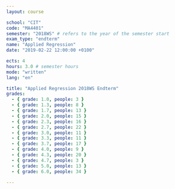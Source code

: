 ```yaml
---
layout: course

school: "CIT"
code: "MA4401"
semester: "2018WS" # refers to the year of the semester start
exam_type: "endterm"
name: "Applied Regression"
date: "2019-02-22 12:00:00 +0100"

ects: 4
hours: 3.0 # semester hours
mode: "written"
lang: "en"

title: "Applied Regression 2018WS Endterm"
grades:
  - { grade: 1.0, people: 3 }
  - { grade: 1.3, people: 8 }
  - { grade: 1.7, people: 13 }
  - { grade: 2.0, people: 15 }
  - { grade: 2.3, people: 16 }
  - { grade: 2.7, people: 22 }
  - { grade: 3.0, people: 11 }
  - { grade: 3.3, people: 11 }
  - { grade: 3.7, people: 17 }
  - { grade: 4.0, people: 9 }
  - { grade: 4.3, people: 20 }
  - { grade: 4.7, people: 3 }
  - { grade: 5.0, people: 13 }
  - { grade: 6.0, people: 34 }

---
```



